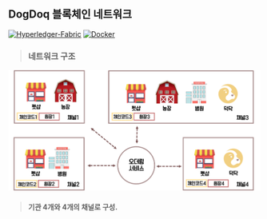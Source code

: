  ## DogDoq 블록체인 네트워크
[![Hyperledger-Fabric](https://img.shields.io/badge/Hyperledger--Fabric-1.4.0-green.svg)](https://www.hyperledger.org/projects/fabric)
[![Docker](https://img.shields.io/badge/Docker-18.09.3-blue.svg)](https://www.docker.com/)

> ### 네트워크 구조
![NetworkImage](./images/dogdoq-network-image.png)

> #### 기관 4개와 4개의 채널로 구성.
